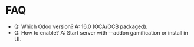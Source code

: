 # FAQ

- Q: Which Odoo version? A: 16.0 (OCA/OCB packaged).
- Q: How to enable? A: Start server with --addon gamification or install in UI.
